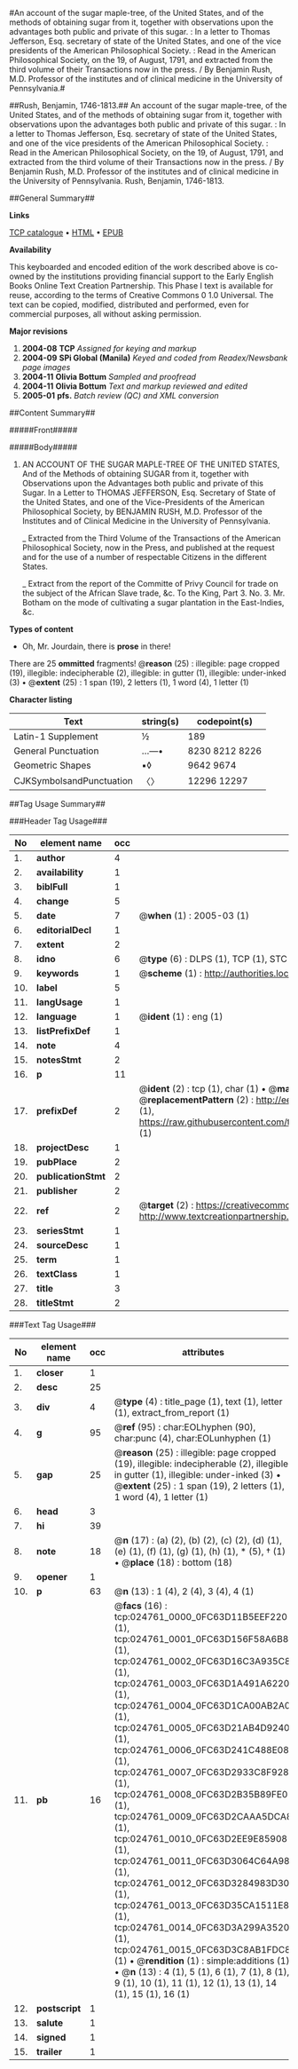 #An account of the sugar maple-tree, of the United States, and of the methods of obtaining sugar from it, together with observations upon the advantages both public and private of this sugar. : In a letter to Thomas Jefferson, Esq. secretary of state of the United States, and one of the vice presidents of the American Philosophical Society. : Read in the American Philosophical Society, on the 19, of August, 1791, and extracted from the third volume of their Transactions now in the press. / By Benjamin Rush, M.D. Professor of the institutes and of clinical medicine in the University of Pennsylvania.#

##Rush, Benjamin, 1746-1813.##
An account of the sugar maple-tree, of the United States, and of the methods of obtaining sugar from it, together with observations upon the advantages both public and private of this sugar. : In a letter to Thomas Jefferson, Esq. secretary of state of the United States, and one of the vice presidents of the American Philosophical Society. : Read in the American Philosophical Society, on the 19, of August, 1791, and extracted from the third volume of their Transactions now in the press. / By Benjamin Rush, M.D. Professor of the institutes and of clinical medicine in the University of Pennsylvania.
Rush, Benjamin, 1746-1813.

##General Summary##

**Links**

[TCP catalogue](http://www.ota.ox.ac.uk/tcp/)  • 
[HTML](http://tei.it.ox.ac.uk/tcp/Texts-HTML/free/N19/N19030.html)  • 
[EPUB](http://tei.it.ox.ac.uk/tcp/Texts-EPUB/free/N19/N19030.epub)

**Availability**

This keyboarded and encoded edition of the
	       work described above is co-owned by the institutions
	       providing financial support to the Early English Books
	       Online Text Creation Partnership. This Phase I text is
	       available for reuse, according to the terms of Creative
	       Commons 0 1.0 Universal. The text can be copied,
	       modified, distributed and performed, even for
	       commercial purposes, all without asking permission.

**Major revisions**

1. __2004-08__ __TCP__ *Assigned for keying and markup*
1. __2004-09__ __SPi Global (Manila)__ *Keyed and coded from Readex/Newsbank page images*
1. __2004-11__ __Olivia Bottum__ *Sampled and proofread*
1. __2004-11__ __Olivia Bottum__ *Text and markup reviewed and edited*
1. __2005-01__ __pfs.__ *Batch review (QC) and XML conversion*

##Content Summary##

#####Front#####

#####Body#####

1. AN ACCOUNT OF THE SUGAR MAPLE-TREE OF THE UNITED STATES,
And of the Methods of obtaining SUGAR from it, together with Observations upon the Advantages both public and private of this Sugar. In a Letter to THOMAS JEFFERSON, Esq. Secretary of State of the United States, and one of the Vice-Presidents of the American Philosophical Society, by BENJAMIN RUSH, M.D. Professor of the Institutes and of Clinical Medicine in the University of Pennsylvania.

    _ Extracted from the Third Volume of the Transactions of the American Philosophical Society, now in the Press, and published at the request and for the use of a number of respectable Citizens in the different States.

    _ Extract from the report of the Committe of Privy Council for trade on the subject of the African Slave trade, &c. To the King, Part 3. No. 3. Mr. Botham on the mode of cultivating a sugar plantation in the East-Indies, &c.

**Types of content**

  * Oh, Mr. Jourdain, there is **prose** in there!

There are 25 **ommitted** fragments! 
 @__reason__ (25) : illegible: page cropped (19), illegible: indecipherable (2), illegible: in gutter (1), illegible: under-inked (3)  •  @__extent__ (25) : 1 span (19), 2 letters (1), 1 word (4), 1 letter (1)

**Character listing**


|Text|string(s)|codepoint(s)|
|---|---|---|
|Latin-1 Supplement|½|189|
|General Punctuation|…—•|8230 8212 8226|
|Geometric Shapes|▪◊|9642 9674|
|CJKSymbolsandPunctuation|〈〉|12296 12297|

##Tag Usage Summary##

###Header Tag Usage###

|No|element name|occ|attributes|
|---|---|---|---|
|1.|__author__|4||
|2.|__availability__|1||
|3.|__biblFull__|1||
|4.|__change__|5||
|5.|__date__|7| @__when__ (1) : 2005-03 (1)|
|6.|__editorialDecl__|1||
|7.|__extent__|2||
|8.|__idno__|6| @__type__ (6) : DLPS (1), TCP (1), STC (1), NOTIS (1), IMAGE-SET (1), EVANS-CITATION (1)|
|9.|__keywords__|1| @__scheme__ (1) : http://authorities.loc.gov/ (1)|
|10.|__label__|5||
|11.|__langUsage__|1||
|12.|__language__|1| @__ident__ (1) : eng (1)|
|13.|__listPrefixDef__|1||
|14.|__note__|4||
|15.|__notesStmt__|2||
|16.|__p__|11||
|17.|__prefixDef__|2| @__ident__ (2) : tcp (1), char (1)  •  @__matchPattern__ (2) : ([0-9\-]+):([0-9IVX]+) (1), (.+) (1)  •  @__replacementPattern__ (2) : http://eebo.chadwyck.com/downloadtiff?vid=$1&page=$2 (1), https://raw.githubusercontent.com/textcreationpartnership/Texts/master/tcpchars.xml#$1 (1)|
|18.|__projectDesc__|1||
|19.|__pubPlace__|2||
|20.|__publicationStmt__|2||
|21.|__publisher__|2||
|22.|__ref__|2| @__target__ (2) : https://creativecommons.org/publicdomain/zero/1.0/ (1), http://www.textcreationpartnership.org/docs/. (1)|
|23.|__seriesStmt__|1||
|24.|__sourceDesc__|1||
|25.|__term__|1||
|26.|__textClass__|1||
|27.|__title__|3||
|28.|__titleStmt__|2||


###Text Tag Usage###

|No|element name|occ|attributes|
|---|---|---|---|
|1.|__closer__|1||
|2.|__desc__|25||
|3.|__div__|4| @__type__ (4) : title_page (1), text (1), letter (1), extract_from_report (1)|
|4.|__g__|95| @__ref__ (95) : char:EOLhyphen (90), char:punc (4), char:EOLunhyphen (1)|
|5.|__gap__|25| @__reason__ (25) : illegible: page cropped (19), illegible: indecipherable (2), illegible: in gutter (1), illegible: under-inked (3)  •  @__extent__ (25) : 1 span (19), 2 letters (1), 1 word (4), 1 letter (1)|
|6.|__head__|3||
|7.|__hi__|39||
|8.|__note__|18| @__n__ (17) : (a) (2), (b) (2), (c) (2), (d) (1), (e) (1), (f) (1), (g) (1), (h) (1), * (5), † (1)  •  @__place__ (18) : bottom (18)|
|9.|__opener__|1||
|10.|__p__|63| @__n__ (13) : 1 (4), 2 (4), 3 (4), 4 (1)|
|11.|__pb__|16| @__facs__ (16) : tcp:024761_0000_0FC63D11B5EEF220 (1), tcp:024761_0001_0FC63D156F58A6B8 (1), tcp:024761_0002_0FC63D16C3A935C8 (1), tcp:024761_0003_0FC63D1A491A6220 (1), tcp:024761_0004_0FC63D1CA00AB2A0 (1), tcp:024761_0005_0FC63D21AB4D9240 (1), tcp:024761_0006_0FC63D241C488E08 (1), tcp:024761_0007_0FC63D2933C8F928 (1), tcp:024761_0008_0FC63D2B35B89FE0 (1), tcp:024761_0009_0FC63D2CAAA5DCA8 (1), tcp:024761_0010_0FC63D2EE9E85908 (1), tcp:024761_0011_0FC63D3064C64A98 (1), tcp:024761_0012_0FC63D3284983D30 (1), tcp:024761_0013_0FC63D35CA1511E8 (1), tcp:024761_0014_0FC63D3A299A3520 (1), tcp:024761_0015_0FC63D3C8AB1FDC8 (1)  •  @__rendition__ (1) : simple:additions (1)  •  @__n__ (13) : 4 (1), 5 (1), 6 (1), 7 (1), 8 (1), 9 (1), 10 (1), 11 (1), 12 (1), 13 (1), 14 (1), 15 (1), 16 (1)|
|12.|__postscript__|1||
|13.|__salute__|1||
|14.|__signed__|1||
|15.|__trailer__|1||
